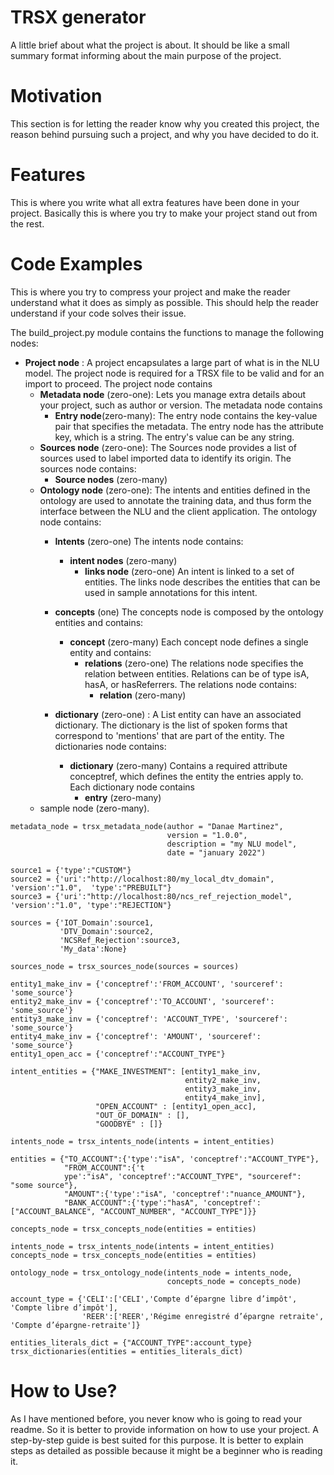# TRSX generator
A little brief about what the project is about. It should be like a small summary format
 informing about the main purpose of the project.
# Motivation
This section is for letting the reader know why you created this project, the reason 
behind pursuing such a project, and why you have decided to do it.
# Features
This is where you write what all extra features have been done in your project.
 Basically this is where you try to make your project stand out from the rest.

# Code Examples
This is where you try to compress your project and make the reader understand
 what it does as simply as possible. This should help the reader understand if your code
  solves their issue.
  

The build_project.py module contains the functions to manage the following nodes: 

- **Project node** : A project encapsulates a large part of what is in the NLU model.
 The project node is required for a TRSX file to be valid and for an import to proceed.
 The project node contains 
    - **Metadata node** (zero-one):
    Lets you manage extra details about your project, such as author or version.
    The metadata node contains
        - **Entry node**(zero-many):
        The entry node contains the key-value pair that specifies the metadata.
        The entry node has the attribute key, which is a string. The entry's value can be any string.
    - **Sources node** (zero-one): 
    The Sources node provides a list of sources used to label imported data to identify its origin.
    The sources node contains:
        - **Source nodes** (zero-many)
    - **Ontology node** (zero-one):
    The intents and entities defined in the ontology are used to annotate the training data, and thus 
    form the interface between the NLU and the client application. The ontology node contains:
        - **Intents** (zero-one)
        The intents node contains:
            - **intent nodes** (zero-many)
                - **links node** (zero-one)
                An intent is linked to a set of entities. The links node describes the entities that can be used in 
                sample annotations for this intent.
        - **concepts** (one)
        The concepts node is composed by the ontology entities and contains: 
            - **concept** (zero-many)
            Each concept node defines a single entity and contains: 
                - **relations** (zero-one)
                The relations node specifies the relation between entities. Relations can be of type isA, hasA, 
                or hasReferrers. The relations node contains:
                    - **relation** (zero-many) 
                
        - **dictionary** (zero-one) : 
        A List entity can have an associated dictionary. The dictionary is the list of spoken forms that correspond to 
        'mentions' that are part of the entity. The dictionaries node contains:
          - **dictionary** (zero-many) Contains a required attribute conceptref, which defines the entity the entries 
          apply to. Each dictionary node contains 
            - **entry** (zero-many)
    - sample node (zero-many).
    

```
metadata_node = trsx_metadata_node(author = "Danae Martinez",
                                   version = "1.0.0",
                                   description = "my NLU model",
                                   date = "january 2022")
```

```
source1 = {'type':"CUSTOM"}
source2 = {'uri':"http://localhost:80/my_local_dtv_domain",  'version':"1.0",  'type':"PREBUILT"}
source3 = {'uri':"http://localhost:80/ncs_ref_rejection_model", 'version':"1.0", 'type':"REJECTION"}

sources = {'IOT_Domain':source1,
           'DTV_Domain':source2,
           'NCSRef_Rejection':source3,
           'My_data':None}

sources_node = trsx_sources_node(sources = sources)
```  

```  
entity1_make_inv = {'conceptref':'FROM_ACCOUNT', 'sourceref': 'some_source'}
entity2_make_inv = {'conceptref':'TO_ACCOUNT', 'sourceref': 'some_source'}
entity3_make_inv = {'conceptref': 'ACCOUNT_TYPE', 'sourceref': 'some_source'}
entity4_make_inv = {'conceptref': 'AMOUNT', 'sourceref': 'some_source'}
entity1_open_acc = {'conceptref':"ACCOUNT_TYPE"}

intent_entities = {"MAKE_INVESTMENT": [entity1_make_inv, 
                                       entity2_make_inv, 
                                       entity3_make_inv, 
                                       entity4_make_inv],
                   "OPEN_ACCOUNT" : [entity1_open_acc],
                   "OUT_OF_DOMAIN" : [],
                   "GOODBYE" : []}

intents_node = trsx_intents_node(intents = intent_entities)
``` 

``` 
entities = {"TO_ACCOUNT":{'type':"isA", 'conceptref':"ACCOUNT_TYPE"},
            "FROM_ACCOUNT":{'t
            ype':"isA", 'conceptref':"ACCOUNT_TYPE", "sourceref": "some source"},
            "AMOUNT":{'type':"isA", 'conceptref':"nuance_AMOUNT"},
            "BANK_ACCOUNT":{'type':"hasA", 'conceptref':["ACCOUNT_BALANCE", "ACCOUNT_NUMBER", "ACCOUNT_TYPE"]}}
            
concepts_node = trsx_concepts_node(entities = entities)            
```  

``` 
intents_node = trsx_intents_node(intents = intent_entities)
concepts_node = trsx_concepts_node(entities = entities)

ontology_node = trsx_ontology_node(intents_node = intents_node,
                                   concepts_node = concepts_node)
```  

```  
account_type = {'CELI':['CELI','Compte d’épargne libre d’impôt', 'Compte libre d’impôt'],
                'REER':['REER','Régime enregistré d’épargne retraite', 'Compte d’épargne-retraite']}

entities_literals_dict = {"ACCOUNT_TYPE":account_type}
trsx_dictionaries(entities = entities_literals_dict)
```  

# How to Use?
As I have mentioned before, you never know who is going to read your readme. 
So it is better to provide information on how to use your project. A step-by-step guide 
is best suited for this purpose. It is better to explain steps as detailed as possible
 because it might be a beginner who is reading it.


